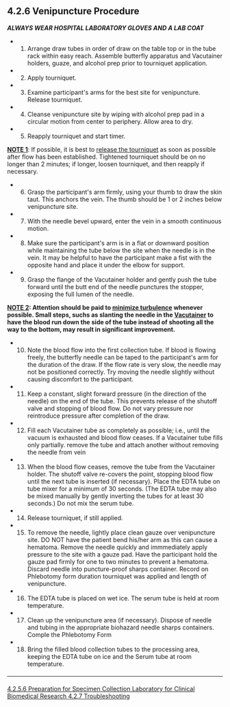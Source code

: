 ## 4.2.6 Venipuncture Procedure

_**ALWAYS WEAR HOSPITAL LABORATORY GLOVES AND A LAB COAT**_

* 1. Arrange draw tubes in order of draw on the table top or in the tube rack within easy reach.  Assemble butterfly apparatus and Vacutainer holders, guaze, and alcohol prep prior to tourniquet application.
* 2. Apply tourniquet.
* 3. Examine participant's arms for the best site for venipuncture.  Release tourniquet.
* 4. Cleanse venipuncture site by wiping with alcohol prep pad in a circular motion from center to periphery.  Allow area to dry.
* 5. Reapply tourniquet and start timer.

<u>**NOTE 1**</u>: If possible, it is best to <u>release the tourniquet</u> as soon as possible after flow has been established.  Tightened tourniquet should be on no longer than 2 minutes; if longer, loosen tourniquet, and then reapply if necessary.

* 6. Grasp the participant's arm firmly, using your thumb to draw the skin taut.
This anchors the vein. The thumb should be 1 or 2 inches below venipuncture site.
* 7. With the needle bevel upward, enter the vein in a smooth continuous motion.
* 8. Make sure the participant's arm is in a flat or downward position while
maintaining the tube below the site when the needle is in the vein. It may
be helpful to have the participant make a fist with the opposite hand and
place it under the elbow for support.
* 9. Grasp the flange of the Vacutainer holder and gently push the tube forward until
the butt end of the needle punctures the stopper, exposing the full lumen of the
needle.

<u>**NOTE 2</u>: Attention should be paid to <u>minimize turbulence</u> whenever possible.  Small steps, suchs as slanting the needle in the <u>Vacutainer</u> to have the blood run down the side of the tube instead of shooting all the way to the bottom, may result in significant improvement.**

* 10. Note the blood flow into the first collection tube. If blood is flowing freely,
the butterfly needle can be taped to the participant's arm for the duration of
the draw. If the flow rate is very slow, the needle may not be positioned
correctly. Try moving the needle slightly without causing discomfort to the
participant.
* 11. Keep a constant, slight forward pressure (in the direction of the needle) on
the end of the tube. This prevents release of the shutoff valve and stopping
of blood flow. Do not vary pressure nor reintroduce pressure after
completion of the draw.
* 12. Fill each Vacutainer tube as completely as possible; i.e., until the vacuum
is exhausted and blood flow ceases. If a Vacutainer tube fills only partially.
remove the tube and attach another without removing the needle from vein
* 13. When the blood flow ceases, remove the tube from the Vacutainer holder.
The shutoff valve re-covers the point, stopping blood flow until the next
tube is inserted (if necessary). Place the EDTA tube on tube mixer for a
minimum of 30 seconds. (The EDTA tube may also be mixed manually by
gently inverting the tubes for at least 30 seconds.) Do not mix the serum
tube.
* 14. Release tourniquet, if still applied.
* 15. To remove the needle, lightly place clean gauze over venipuncture site. DO
NOT have the patient bend his/her arm as this can cause a hematoma.
Remove the needle quickly and immmediately apply pressure to the site with
a gauze pad. Have the participant hold the gauze pad firmly for one to two
minutes to prevent a hematoma. Discard needle into puncture-proof sharps
container. Record on Phlebotomy form duration tourniquet was applied and
length of venipuncture.
* 16. The EDTA tube is placed on wet ice. The serum tube is held at room
temperature.
* 17. Clean up the venipuncture area (if necessary).  Dispose of needle and
tubing in the appropriate biohazard needle sharps containers. Comple
the Phlebotomy Form
* 18. Bring the filled blood collection tubes to the processing area, keeping the
EDTA tube on ice and the Serum tube at room temperature.


<hr class="soften" style="margin-top: 20px;margin-bottom: 20px;"/>

<div class="center">
<div class="btn-group">
  <a href=":pages_path:/manuals/laboratory-for-clinical-biomedical-research/4-02-05-06-preparation-for-specimen-collection.md" class="btn btn-default">
    <span class="glyphicon glyphicon-chevron-left"></span>
    4.2.5.6 Preparation for Specimen Collection
  </a>

  <a href=":pages_path:/manuals/laboratory-for-clinical-biomedical-research" class="btn btn-default">
    <span class="glyphicon glyphicon-chevron-up"></span>
    Laboratory for Clinical Biomedical Research
  </a>

  <a href=":pages_path:/manuals/laboratory-for-clinical-biomedical-research/4-02-07-troubleshooting.md" class="btn btn-success">
    4.2.7 Troubleshooting
    <span class="glyphicon glyphicon-chevron-right"></span>
  </a>
</div>
</div>
